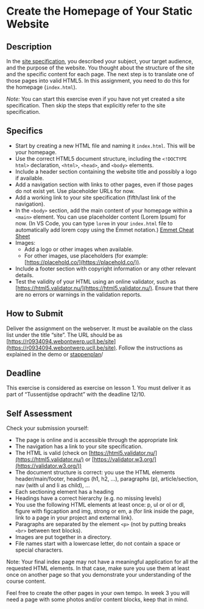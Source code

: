 # Create the Homepage of Your Static Website

## Description

In the [site specification](https://github.com/UCLL-Frontend/oefeningen-frontend-deel1/blob/main/site-specification.md#site-specification), you described your subject, your target audience, and the purpose of the website. You thought about the structure of the site and the specific content for each page.
The next step is to translate one of those pages into valid HTML5. In this assignment, you need to do this for the homepage (`index.html`).

*Note:* You can start this exercise even if you have not yet created a site specification. Then skip the steps that explicitly refer to the site specification. 

## Specifics

- Start by creating a new HTML file and naming it `index.html`. This will be your homepage.
- Use the correct HTML5 document structure, including the `<!DOCTYPE html>` declaration, `<html>`, `<head>`, and `<body>` elements.
- Include a header section containing the website title and possibly a logo if available.
- Add a navigation section with links to other pages, even if those pages do not exist yet. Use placeholder URLs for now.
- Add a working link to your site specification (fifth/last link of the navigation).
- In the `<body>` section, add the main content of your homepage within a `<main>` element. You can use placeholder content (Lorem Ipsum) for now. (In VS Code, you can type `lorem` in your `index.html` file to automatically add lorem copy using the Emmet notation.) [Emmet Cheat Sheet](https://docs.emmet.io/cheat-sheet/)
- Images:
  - Add a logo or other images when available.
  - For other images, use placeholders (for example: [https://placehold.co/](https://placehold.co/)).
- Include a footer section with copyright information or any other relevant details.
- Test the validity of your HTML using an online validator, such as [https://html5.validator.nu/](https://html5.validator.nu/). Ensure that there are no errors or warnings in the validation reports.

## How to Submit

Deliver the assignment on the webserver. It must be available on the class list under the title “site”. The URL should be as [https://r0934094.webontwerp.ucll.be/site](https://r0934094.webontwerp.ucll.be/site). Follow the instructions as explained in the demo or [stappenplan](https://frontend.webontwerp.ucll.be/assets/html/handleiding_filezillaSFTP.pdf)/

## Deadline

This exercise is considered as exercise on lesson 1. You must deliver it as part of “Tussentijdse opdracht” with the deadline 12/10.

## Self Assessment

Check your submission yourself:
- The page is online and is accessible through the appropriate link
- The navigation has a link to your site specification.
- The HTML is valid (check on [https://html5.validator.nu/](https://html5.validator.nu/) or [https://validator.w3.org/](https://validator.w3.org/))
- The document structure is correct: you use the HTML elements header/main/footer, headings (h1, h2, …), paragraphs (p), article/section, nav (with ul and li as child), …
- Each sectioning element has a heading
- Headings have a correct hierarchy (e.g. no missing levels)
- You use the following HTML elements at least once: p, ul or ol or dl, figure with figcaption and img, strong or em, a (for link inside the page, link to a page in your project and external link).
- Paragraphs are separated by the element `<p>` (not by putting breaks `<br>` between text blocks).
- Images are put together in a directory.
- File names start with a lowercase letter, do not contain a space or special characters.

Note: Your final index page may not have a meaningful application for all the requested HTML elements. In that case, make sure you use them at least once on another page so that you demonstrate your understanding of the course content.

Feel free to create the other pages in your own tempo. In week 3 you will need a page with some photos and/or content blocks, keep that in mind.

